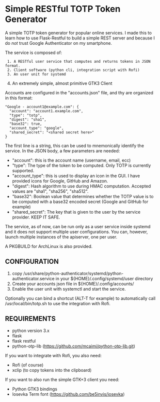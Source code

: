 # Simple RESTful TOTP Token Generator

A simple TOTP token generator for popular online services. I made this to learn how to use Flask-Restful to build a simple REST server and because I do *not* trust Google Authenticator on my smartphone.

The service is composed of:

	 1. A RESTful user service that computes and returns tokens in JSON format.
	 2. Client software (python cli, integration script with Rofi)
	 3. An user unit for systemd
   4. An extremely simple, almost primitive GTK3 Client

Accounts are configured in the "accounts.json" file, and thy are organized in
this format:

    "Google - account1@example.com": {
      "account": "account1.example.com",
      "type": "totp",
      "digest": "sha1",
      "base32": true,
      "account_type": "google",
      "shared_secret": "<shared secret here>"
    }

The first line is a string, this can be used to mnemonically identify the service.
In the JSON body, a few parameters are needed:

  - "account": this is the account name (username, email, ecc)
  - "type": The type of the token to be computed. Only TOTP is currently supported. 
  - "account_type": this is used to display an icon in the GUI. I have provided icons for Google, GitHub and Amazon. 
  - "digest": Hash algorithm to use during HMAC computation. Accepted values are "sha1", "sha256", "sha512".
  - "base32": Boolean value that determines whether the TOTP value is to be computed with a base32 encoded secret (Google and GitHub for example)
  - "shared_secret": The key that is given to the user by the service provider. KEEP IT SAFE.

The service, as of now, can be run only as a user service inside systemd and it does not support multiple user configurations. You can, however, launch multiple instances of the apiserver, one per user.

A PKGBUILD for ArchLinux is also provided.

## CONFIGURATION
1. copy /usr/share/python-authenticator/systemd/python-authenticator.service in your ${HOME}/.config/systemd/user directory
2. Create your accounts json file in ${HOME}/.config/accounts/
3. Enable the user unit with systemctl and start the service.

Optionally you can bind a shortcut (ALT-T for example) to automatically call /usr/local/bin/totp.sh to use the integration with Rofi.

## REQUIREMENTS

  - python version 3.x
  - flask
  - flask restful
  - python-otp-lib (https://github.com/mcaimi/python-otp-lib.git)

If you want to integrate with Rofi, you also need:

 - Rofi (of course)
 - xclip (to copy tokens into the clipboard)

If you want to also run the simple GTK+3 client you need:

 - Python GTK3 bindings
 - Iosevka Term font (https://github.com/be5invis/iosevka)

